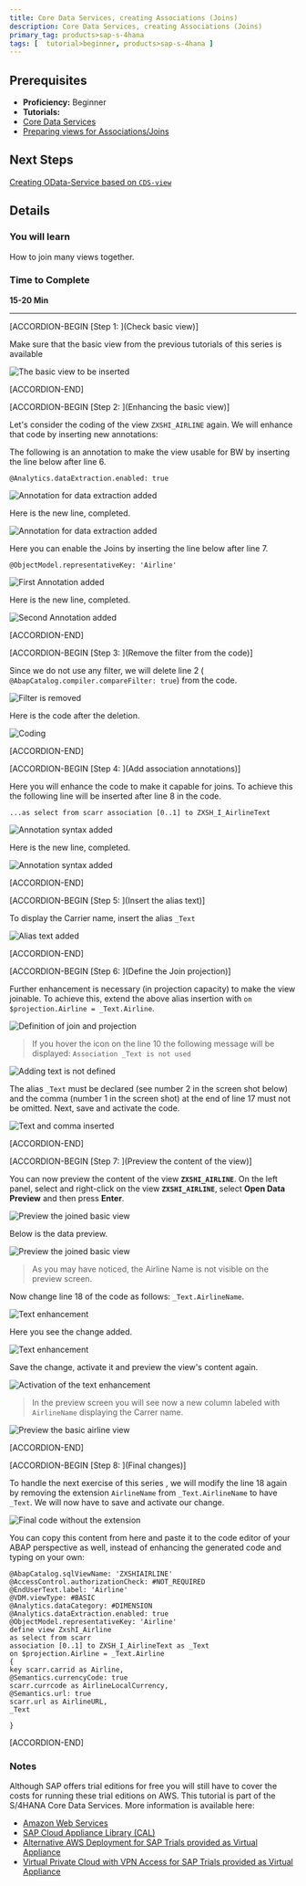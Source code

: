 ```yaml
---
title: Core Data Services, creating Associations (Joins)
description: Core Data Services, creating Associations (Joins)
primary_tag: products>sap-s-4hana
tags: [  tutorial>beginner, products>sap-s-4hana ]
---
```

## Prerequisites  
 - **Proficiency:** Beginner
 - **Tutorials:**
 - [Core Data  Services](https://www.sap.com/developer/tutorials/s4hana-cds-associations.html)
 - [Preparing views for Associations/Joins](http://www.sap.com/developer/tutorials/s4hana-cds-preparing-views-associations.html)

## Next Steps
[Creating OData-Service based on `CDS-view`](http://www.sap.com/developer/tutorials/s4hana-cds-creating-odata-service.html)


## Details
### You will learn  
How to join many views together.

### Time to Complete
**15-20 Min**

---


[ACCORDION-BEGIN [Step 1: ](Check basic view)]

Make sure that the basic view from the previous tutorials of this series is available

![The basic view to be inserted](BasicViewToBeEnhanced_01.png)


[ACCORDION-END]

[ACCORDION-BEGIN [Step 2: ](Enhancing the basic view)]

Let's consider the coding of the view `ZXSHI_AIRLINE` again. We will enhance that code by inserting new annotations:

The following is an annotation to make the view usable for BW by inserting the line below after line 6.

``` abap
@Analytics.dataExtraction.enabled: true  
```

![Annotation for data extraction added](AnnDataExtractionTomakeUsableForBW_02.png)

Here is the new line, completed.

![Annotation for data extraction added](AddAnnotationDataExtractionForBW_03.png)

Here you can enable the Joins by inserting the line below after line 7.

``` abap
@ObjectModel.representativeKey: 'Airline'
```

![First Annotation added](AddAnnotationForAssociationEnabling_04.png)

Here is the new line, completed.

![Second Annotation added](AddAnnotationForAssociationEnabling_05.png)


[ACCORDION-END]

[ACCORDION-BEGIN [Step 3: ](Remove the filter from the code)]

Since we do not use any filter, we will delete line 2 ( `@AbapCatalog.compiler.compareFilter: true`) from the code.

![Filter is removed](FilterRemoving_06.png)

Here is the code after the deletion.

![Coding](CodeAfterFilterRemoving_07.png)



[ACCORDION-END]

[ACCORDION-BEGIN [Step 4: ](Add association annotations)]


Here you will enhance the code to make it capable for joins. To achieve this the following line will be inserted after line 8 in the code.

```abap
...as select from scarr association [0..1] to ZXSH_I_AirlineText
```

![Annotation syntax added](AddingAssociationSyntax_08.png)

Here is the new line, completed.

![Annotation syntax added](AddingAssociationSyntax_09.png)


[ACCORDION-END]

[ACCORDION-BEGIN [Step 5: ](Insert the alias text)]

To display the Carrier name, insert the alias `_Text`

![Alias text added](AddingAliasText_10.png)


[ACCORDION-END]

[ACCORDION-BEGIN [Step 6: ](Define the Join projection)]

Further enhancement is necessary (in projection capacity) to make the view joinable. To achieve this,  extend the above alias insertion with `on $projection.Airline = _Text.Airline`.

![Definition of join and projection](DefineTheJoinProjection_11.png)

> If you hover the icon on the line 10 the following message will be displayed:  `Association _Text is not used`

![Adding text is not defined](_Text_Is_NotDefined_12.png)

The alias `_Text` must be declared (see number 2 in the screen shot below) and the comma (number 1 in the screen shot) at the end of line 17 must not be omitted. Next, save and activate the code.

![ Text and comma inserted](Insert_Text_and_Coma_13.png)


[ACCORDION-END]

[ACCORDION-BEGIN [Step 7: ](Preview the content of the view)]

You can now preview the content of the  view **`ZXSHI_AIRLINE`**. On the left panel, select and right-click on the view **`ZXSHI_AIRLINE`**, select **Open Data Preview** and then press **Enter**.

![Preview the joined basic view](PreviewBasicViewJoined_14.png)   

Below is the data preview.

![Preview the joined basic view](PreviewBasicViewJoined_15.png)

> As you may have noticed, the Airline Name is not visible on the preview screen.

Now change line 18 of the code as follows: `_Text.AirlineName`.

![Text enhancement](Enhance_Text_16.png)

Here you see the change added.

![Text enhancement](Enhance_Text__Activate_Save17.png)

Save the change, activate it and preview the view's content again.

![Activation of the text enhancement](Enhance_Text__Activate_Save18.png)

> In the preview screen you will see now a new column labeled with `AirlineName` displaying the Carrer name.

![Preview the basic airline view ](PreviewBasicViewAirlineName_19.png)


[ACCORDION-END]

[ACCORDION-BEGIN [Step 8: ](Final changes)]

To handle the next exercise of this series , we will modify  the line 18 again by removing the extension `AirlineName` from `_Text.AirlineName` to have `_Text`. We will now have to save and activate our change.

![Final code without the extension](FinalCodeWithoutExtentionAfter_Text_20.png)

You can copy this content from here and paste it to the code editor of your ABAP perspective as well, instead of enhancing the generated code and typing on your own:
``` abap
@AbapCatalog.sqlViewName: 'ZXSHIAIRLINE'
@AccessControl.authorizationCheck: #NOT_REQUIRED
@EndUserText.label: 'Airline'
@VDM.viewType: #BASIC
@Analytics.dataCategory: #DIMENSION
@Analytics.dataExtraction.enabled: true
@ObjectModel.representativeKey: 'Airline'
define view ZxshI_Airline
as select from scarr
association [0..1] to ZXSH_I_AirlineText as _Text
on $projection.Airline = _Text.Airline
{
key scarr.carrid as Airline,
@Semantics.currencyCode: true
scarr.currcode as AirlineLocalCurrency,
@Semantics.url: true
scarr.url as AirlineURL,  
_Text

}
```


[ACCORDION-END]

### Notes

Although SAP offers trial editions for free you will still have to cover the costs for running these trial editions on AWS. This tutorial is part of the S/4HANA Core Data Services. More information is available here:

- [Amazon Web Services](http://aws.amazon.com/)
- [SAP Cloud Appliance Library (CAL)](https://scn.sap.com/community/cloud-appliance-library)
- [Alternative AWS Deployment for SAP Trials provided as Virtual Appliance](https://scn.sap.com/docs/DOC-46908)
- [Virtual Private Cloud with VPN Access for SAP Trials provided as Virtual Appliance](https://scn.sap.com/docs/DOC-46629)
